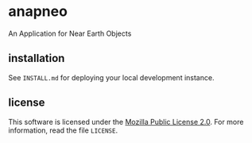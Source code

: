 anapneo
=======

An Application for Near Earth Objects


installation
------------
See ``INSTALL.md`` for deploying your local development instance.


license
-------
This software is licensed under the [Mozilla Public License 2.0][MPL]. For more
information, read the file ``LICENSE``.

[MPL]: https://www.mozilla.org/MPL/
